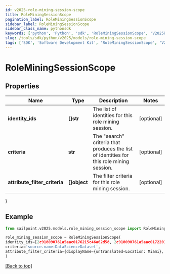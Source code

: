```yaml
---
id: v2025-role-mining-session-scope
title: RoleMiningSessionScope
pagination_label: RoleMiningSessionScope
sidebar_label: RoleMiningSessionScope
sidebar_class_name: pythonsdk
keywords: ['python', 'Python', 'sdk', 'RoleMiningSessionScope', 'V2025RoleMiningSessionScope'] 
slug: /tools/sdk/python/v2025/models/role-mining-session-scope
tags: ['SDK', 'Software Development Kit', 'RoleMiningSessionScope', 'V2025RoleMiningSessionScope']
---
```


# RoleMiningSessionScope


## Properties

Name | Type | Description | Notes
------------ | ------------- | ------------- | -------------
**identity_ids** | **[]str** | The list of identities for this role mining session. | [optional] 
**criteria** | **str** | The \"search\" criteria that produces the list of identities for this role mining session. | [optional] 
**attribute_filter_criteria** | **[]object** | The filter criteria for this role mining session. | [optional] 
}

## Example

```python
from sailpoint.v2025.models.role_mining_session_scope import RoleMiningSessionScope

role_mining_session_scope = RoleMiningSessionScope(
identity_ids=[2c918090761a5aac0176215c46a62d58, 2c918090761a5aac01722015c46a62d42],
criteria='source.name:DataScienceDataset',
attribute_filter_criteria={displayName={untranslated=Location: Miami}, ariaLabel={untranslated=Location: Miami}, data={displayName={translateKey=IDN.IDENTITY_ATTRIBUTES.LOCATION}, name=location, operator=EQUALS, values=[Miami]}}
)

```
[[Back to top]](#) 

